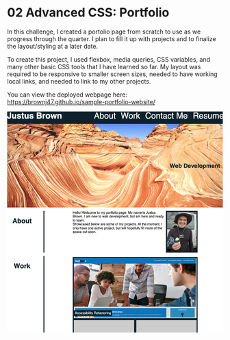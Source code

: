 # 02 Advanced CSS: Portfolio

In this challenge, I created a portolio page from scratch to use as we progress through the quarter. I plan to fill it up with projects and to finalize the layout/styling at a later date.

To create this project, I used flexbox, media queries, CSS variables, and many other basic CSS tools that I have learned so far. My layout was required to be responsive to smaller screen sizes, needed to have working local links, and needed to link to my other projects.

You can view the deployed webpage here: https://brownj47.github.io/sample-portfolio-website/



![Screenshot of ](./assets/images/sample-portfolio-screenshot.png)